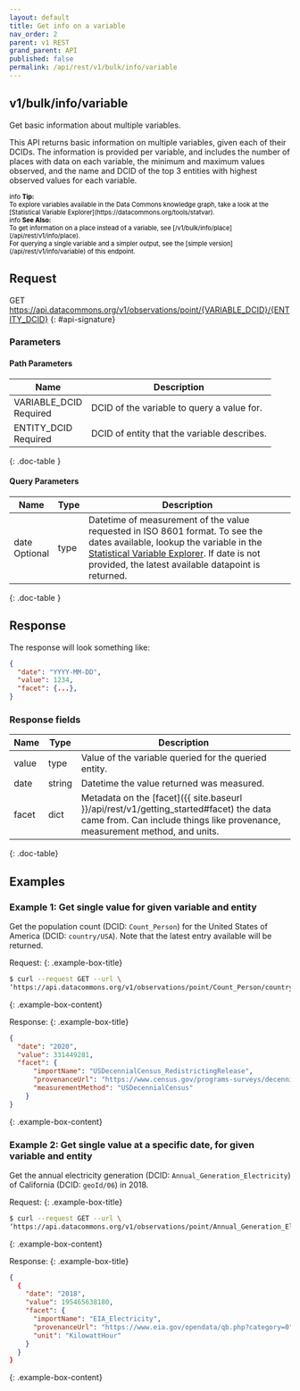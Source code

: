 ```yaml
---
layout: default
title: Get info on a variable
nav_order: 2
parent: v1 REST
grand_parent: API
published: false
permalink: /api/rest/v1/bulk/info/variable
---
```




## v1/bulk/info/variable

Get basic information about multiple variables.

This API returns basic information on multiple variables, given each of their DCIDs. The information is provided per variable, and includes the number of places with data on each variable, the minimum and maximum values observed, and the name and DCID of the top 3 entities with highest observed values for each variable.

<div markdown="span" class="alert alert-info" role="alert" style="color:black; font-size: 0.8em">
    <span class="material-icons md-16">info </span><b>Tip:</b><br />
    To explore variables available in the Data Commons knowledge graph, take a look at the [Statistical Variable Explorer](https://datacommons.org/tools/statvar).
</div>

<div markdown="span" class="alert alert-warning" role="alert" style="color:black; font-size: 0.8em">
    <span class="material-icons md-16">info </span><b>See Also:</b><br />
    To get information on a place instead of a variable, see [/v1/bulk/info/place](/api/rest/v1/info/place).<br />
    For querying a single variable and a simpler output, see the [simple version](/api/rest/v1/info/variable) of this endpoint.
</div>



## Request


GET https://api.datacommons.org/v1/observations/point/{VARIABLE_DCID}/{ENTITY_DCID}
{: #api-signature}

### Parameters

#### Path Parameters

| Name                                                | Description                   |
| --------------------------------------------------- | ----------------------------- |
| VARIABLE_DCID <br /> <required-tag>Required</required-tag> | DCID of the variable to query a value for. |
| ENTITY_DCID <br /> <required-tag>Required</required-tag> | DCID of entity that the variable describes. |
{: .doc-table }

#### Query Parameters

| Name                                               | Type | Description               |
| -------------------------------------------------- | ---- | ------------------------- |
| date <br /> <optional-tag>Optional</optional-tag> | type | Datetime of  measurement of the value requested in ISO 8601 format. To see the dates available, lookup the variable in the [Statistical Variable Explorer](https://datacommons.org/tools/statvar). If date is not provided, the latest available datapoint is returned.  |
{: .doc-table }

## Response

The response will look something like:

```json
{
  "date": "YYYY-MM-DD",
  "value": 1234,
  "facet": {...},
}
```

### Response fields

| Name     | Type   | Description                |
| -------- | ------ | -------------------------- |
| value    | type   | Value of the variable queried for the queried entity. |
| date     | string | Datetime the value returned was measured. |
| facet    | dict   | Metadata on the [facet]({{ site.baseurl }}/api/rest/v1/getting_started#facet) the data came from. Can include things like provenance, measurement method, and units. |
{: .doc-table}

## Examples

### Example 1: Get single value for given variable and entity

Get the population count (DCID: `Count_Person`) for the United States of America (DCID: `country/USA`). Note that the latest entry available will be returned.

Request:
{: .example-box-title}
```bash
$ curl --request GET --url \ 
‘https://api.datacommons.org/v1/observations/point/Count_Person/country/USA’
```
{: .example-box-content}

Response:
{: .example-box-title}
```json
{
  "date": "2020",
  "value": 331449281,
  "facet": {
      "importName": "USDecennialCensus_RedistrictingRelease",
      "provenanceUrl": "https://www.census.gov/programs-surveys/decennial-census/about/rdo/summary-files.html",
      "measurementMethod": "USDecennialCensus"
    }
}
```
{: .example-box-content}


### Example 2: Get single value at a **specific date**, for given variable and entity

Get the annual electricity generation (DCID: `Annual_Generation_Electricity`) of California (DCID: `geoId/06`) in 2018.

Request:
{: .example-box-title}
```bash
$ curl --request GET --url \ 
‘https://api.datacommons.org/v1/observations/point/Annual_Generation_Electricity/geoId/06?date=2018’
```
{: .example-box-content}

Response:
{: .example-box-title}
```json
{
  {
    "date": "2018",
    "value": 195465638180,
    "facet": {
      "importName": "EIA_Electricity",
      "provenanceUrl": "https://www.eia.gov/opendata/qb.php?category=0",
      "unit": "KilowattHour"
    }
  }
}
```
{: .example-box-content}


